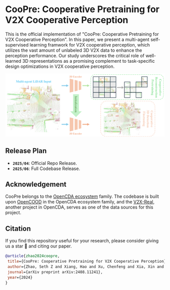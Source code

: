 # CooPre: Cooperative Pretraining for V2X Cooperative Perception
This is the official implementation of "CooPre: Cooperative Pretraining for V2X Cooperative Perception". In this paper, we present a multi-agent self-supervised learning framwork for V2X cooperative perception, which utilizes the vast amount of unlabeled 3D V2X data to enhance the perception performance. Our study underscores the critical role of well-learned 3D representations as a promising complement to task-specific design optimizations in V2X cooperative perception.

![teaser](assets/coopre_teaser.png)



## Release Plan
- **`2025/04`**: Official Repo Release.
- **`2025/06`**: Full Codebase Release.

## Acknowledgement
CooPre belongs to the [OpenCDA ecosystem](https://arxiv.org/abs/2301.07325) family. The codebase is built upon [OpenCOOD](https://github.com/DerrickXuNu/OpenCOOD) in the OpenCDA ecosystem family, and the [V2X-Real](https://arxiv.org/abs/2403.16034), another project in OpenCDA, serves as one of the data sources for this project.

## Citation
If you find this repository useful for your research, please consider giving us a star 🌟 and citing our paper.
 ```bibtex
@article{zhao2024coopre,
  title={CooPre: Cooperative Pretraining for V2X Cooperative Perception},
  author={Zhao, Seth Z and Xiang, Hao and Xu, Chenfeng and Xia, Xin and Zhou, Bolei and Ma, Jiaqi},
  journal={arXiv preprint arXiv:2408.11241},
  year={2024}
}
```
